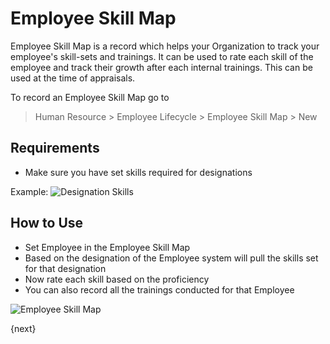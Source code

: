 # Employee Skill Map

Employee Skill Map is a record which helps your Organization to track your employee's skill-sets and trainings. It can be used to rate each skill of the employee and track their growth after each internal trainings. This can be used at the time of appraisals.

To record an Employee Skill Map go to

> Human Resource > Employee Lifecycle > Employee Skill Map > New

## Requirements

- Make sure you have set skills required for designations

Example:
![Designation Skills]({{docs_base_url}}/assets/img/human-resources/designation-skills.png)

## How to Use

- Set Employee in the Employee Skill Map
- Based on the designation of the Employee system will pull the skills set for that designation
- Now rate each skill based on the proficiency
- You can also record all the trainings conducted for that Employee

![Employee Skill Map]({{docs_base_url}}/assets/img/human-resources/employee-skill-map.png)

{next}
